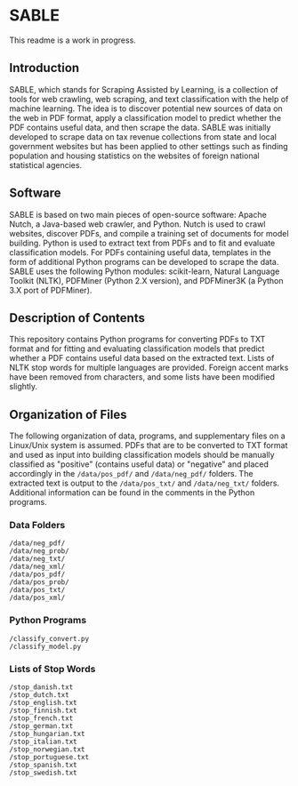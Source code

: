 # SABLE

This readme is a work in progress.

## Introduction

SABLE, which stands for Scraping Assisted by Learning, is a collection of tools for web crawling, web scraping, and text classification with the help of machine learning.  The idea is to discover potential new sources of data on the web in PDF format, apply a classification model to predict whether the PDF contains useful data, and then scrape the data.  SABLE was initially developed to scrape data on tax revenue collections from state and local government websites but has been applied to other settings such as finding population and housing statistics on the websites of foreign national statistical agencies.

## Software

SABLE is based on two main pieces of open-source software: Apache Nutch, a Java-based web crawler, and Python.  Nutch is used to crawl websites, discover PDFs, and compile a training set of documents for model building.  Python is used to extract text from PDFs and to fit and evaluate classification models.  For PDFs containing useful data, templates in the form of additional Python programs can be developed to scrape the data.  SABLE uses the following Python modules: scikit-learn, Natural Language Toolkit (NLTK), PDFMiner (Python 2.X version), and PDFMiner3K (a Python 3.X port of PDFMiner).

## Description of Contents

This repository contains Python programs for converting PDFs to TXT format and for fitting and evaluating classification models that predict whether a PDF contains useful data based on the extracted text.  Lists of NLTK stop words for multiple languages are provided.  Foreign accent marks have been removed from characters, and some lists have been modified slightly.

## Organization of Files

The following organization of data, programs, and supplementary files on a Linux/Unix system is assumed.  PDFs that are to be converted to TXT format and used as input into building classification models should be manually classified as "positive" (contains useful data) or "negative" and placed accordingly in the ```/data/pos_pdf/``` and ```/data/neg_pdf/``` folders.  The extracted text is output to the ```/data/pos_txt/``` and ```/data/neg_txt/``` folders.  Additional information can be found in the comments in the Python programs. <br />

### Data Folders

```
/data/neg_pdf/
/data/neg_prob/
/data/neg_txt/
/data/neg_xml/
/data/pos_pdf/
/data/pos_prob/
/data/pos_txt/
/data/pos_xml/
```

### Python Programs

```
/classify_convert.py
/classify_model.py
```

### Lists of Stop Words

```
/stop_danish.txt
/stop_dutch.txt
/stop_english.txt
/stop_finnish.txt
/stop_french.txt
/stop_german.txt
/stop_hungarian.txt
/stop_italian.txt
/stop_norwegian.txt
/stop_portuguese.txt
/stop_spanish.txt
/stop_swedish.txt
```
